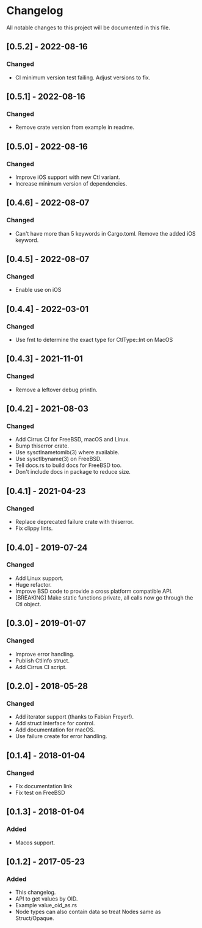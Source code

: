 # Changelog
All notable changes to this project will be documented in this file.

## [0.5.2] - 2022-08-16
### Changed
- CI minimum version test failing. Adjust versions to fix.

## [0.5.1] - 2022-08-16
### Changed
- Remove crate version from example in readme.

## [0.5.0] - 2022-08-16
### Changed
- Improve iOS support with new Ctl variant.
- Increase minimum version of dependencies.

## [0.4.6] - 2022-08-07
### Changed
- Can't have more than 5 keywords in Cargo.toml. Remove the added iOS keyword.

## [0.4.5] - 2022-08-07
### Changed
- Enable use on iOS

## [0.4.4] - 2022-03-01
### Changed
- Use fmt to determine the exact type for CtlType::Int on MacOS

## [0.4.3] - 2021-11-01
### Changed
- Remove a leftover debug println.

## [0.4.2] - 2021-08-03
### Changed
- Add Cirrus CI for FreeBSD, macOS and Linux.
- Bump thiserror crate.
- Use sysctlnametomib(3) where available.
- Use sysctlbyname(3) on FreeBSD.
- Tell docs.rs to build docs for FreeBSD too.
- Don't include docs in package to reduce size.

## [0.4.1] - 2021-04-23
### Changed
- Replace deprecated failure crate with thiserror.
- Fix clippy lints.

## [0.4.0] - 2019-07-24
### Changed
- Add Linux support.
- Huge refactor.
- Improve BSD code to provide a cross platform compatible API.
- [BREAKING] Make static functions private, all calls now go through the Ctl object.

## [0.3.0] - 2019-01-07
### Changed
- Improve error handling.
- Publish CtlInfo struct.
- Add Cirrus CI script.

## [0.2.0] - 2018-05-28
### Changed
- Add iterator support (thanks to Fabian Freyer!).
- Add struct interface for control.
- Add documentation for macOS.
- Use failure create for error handling.

## [0.1.4] - 2018-01-04
### Changed
- Fix documentation link
- Fix test on FreeBSD

## [0.1.3] - 2018-01-04
### Added
- Macos support.

## [0.1.2] - 2017-05-23
### Added
- This changelog.
- API to get values by OID.
- Example value\_oid\_as.rs
- Node types can also contain data so treat Nodes same as Struct/Opaque.

